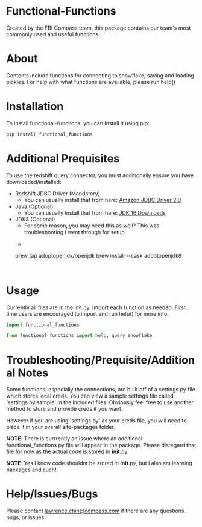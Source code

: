 # Functional-Functions
Created by the FBI Compass team, this package contains our team's most commonly used and useful functions

# About
Contents include functions for connecting to snowflake, saving and loading pickles. For help with what functions are available, please run help()

# Installation
To install functional-functions, you can install it using pip:
````python
pip install functional_functions
````

# Additional Prequisites
To use the redshift query connector, you must additionally ensure you have downloaded/installed:
* Redshift JDBC Driver (Mandatory)
    * You can usually install that from here: [Amazon JDBC Driver 2.0](https://docs.aws.amazon.com/redshift/latest/mgmt/jdbc20-download-driver.html)
* Java (Optional)
    * You can usually install that from here: [JDK 16 Downloads](https://www.oracle.com/java/technologies/javase-jdk16-downloads.html)
* JDK8 (Optional)
    * For some reason, you may need this as well? This was troubleshooting I went through for setup
    * ````python
    brew tap adoptopenjdk/openjdk
    brew install --cask adoptopenjdk8
    ````


# Usage
Currently all files are in the init.py. Import each function as needed. First time users are encouraged to import and run help() for more info.

````python
import functional_functions
````

````python
from functional_functions import help, query_snowflake
````

# Troubleshooting/Prequisite/Additional Notes
Some functions, especially the connections, are built off of a settings.py file which stores local creds. You can view a sample settings file called 'settings.py.sample' in the included files. Obviously feel free to use another method to store and provide creds if you want.

However if you are using 'settings.py' as your creds file, you will need to place it in your overall site-packages folder.

**NOTE**: There is currrently an issue where an additional functional_functions.py file will appear in the package. Please disregard that file for now as the actual code is stored in __init__.py. 

**NOTE**: Yes I know code shouldnt be stored in __init__.py, but I also am learning packages and such!.

# Help/Issues/Bugs
Please contact lawrence.chin@compass.com if there are any questions, bugs, or issues.